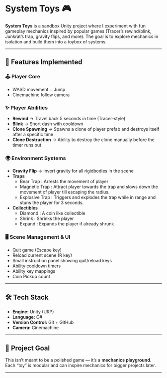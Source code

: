 # System Toys 🎮

**System Toys** is a sandbox Unity project where I experiment with fun gameplay mechanics inspired by popular games (Tracer’s rewind/blink, Junkrat’s trap, gravity flips, and more). The goal is to explore mechanics in isolation and build them into a toybox of systems.

---

## 🚀 Features Implemented

### 🕹️ Player Core

* WASD movement + Jump
* Cinemachine follow camera

### ✨ Player Abilities

* **Rewind** → Travel back 5 seconds in time (Tracer-style)
* **Blink** → Short dash with cooldown
* **Clone Spawning** -> Spawns a clone of player prefab and destroys itself after a specific time
* **Clone Destruction** -> Ability to destroy the clone manually before the timer runs out

### 🌍 Environment Systems

* **Gravity Flip** → Invert gravity for all rigidbodies in the scene
* **Traps**
   - Bear Trap : Arrests the movement of player
   - Magnetic Trap : Attract player towards the trap and slows down the movement of player till escaping the radius.
   - Explosive Trap : Triggers and explodes the trap while in range and stuns the player for 3 seconds.
* **Collectibles**
   - Diamond : A coin like collectible
   - Shrink : Shrinks the player
   - Expand : Expands the player if already shrunk
             
### 🖥️ Scene Management & UI

* Quit game (Escape key)
* Reload current scene (R key)
* Small instruction panel showing quit/reload keys
* Ability cooldown timers
* Ability key mappings
* Coin Pickup count

---

## 🛠️ Tech Stack

* **Engine:** Unity (URP)
* **Language:** C#
* **Version Control:** Git + GitHub
* **Camera:** Cinemachine

---

## 🎯 Project Goal

This isn’t meant to be a polished game — it’s a **mechanics playground**.
Each “toy” is modular and can inspire mechanics for bigger projects later.

---
